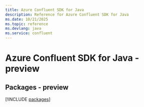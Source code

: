 ```yaml
---
title: Azure Confluent SDK for Java
description: Reference for Azure Confluent SDK for Java
ms.date: 10/21/2025
ms.topic: reference
ms.devlang: java
ms.service: confluent
---
```

# Azure Confluent SDK for Java - preview
## Packages - preview
[!INCLUDE [packages](confluent-index.md)]